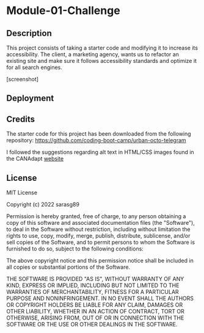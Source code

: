 # Module-01-Challenge

## Description

This project consists of taking a starter code and modifying it to increase its accessibility. The client, a marketing agency, wants us to refactor an existing site and make sure it follows accessibility standards and optimize it for all search engines. 

[screenshot]

## Deployment


## Credits

The starter code for this project has been downloaded from the following repository:
https://github.com/coding-boot-camp/urban-octo-telegram

I followed the suggestions regarding alt text in HTML/CSS images found in the CANAdapt [website](https://www.davidmacd.com/blog/alternate-text-for-css-background-images.html)

## License

MIT License

Copyright (c) 2022 sarasg89

Permission is hereby granted, free of charge, to any person obtaining a copy
of this software and associated documentation files (the "Software"), to deal
in the Software without restriction, including without limitation the rights
to use, copy, modify, merge, publish, distribute, sublicense, and/or sell
copies of the Software, and to permit persons to whom the Software is
furnished to do so, subject to the following conditions:

The above copyright notice and this permission notice shall be included in all
copies or substantial portions of the Software.

THE SOFTWARE IS PROVIDED "AS IS", WITHOUT WARRANTY OF ANY KIND, EXPRESS OR
IMPLIED, INCLUDING BUT NOT LIMITED TO THE WARRANTIES OF MERCHANTABILITY,
FITNESS FOR A PARTICULAR PURPOSE AND NONINFRINGEMENT. IN NO EVENT SHALL THE
AUTHORS OR COPYRIGHT HOLDERS BE LIABLE FOR ANY CLAIM, DAMAGES OR OTHER
LIABILITY, WHETHER IN AN ACTION OF CONTRACT, TORT OR OTHERWISE, ARISING FROM,
OUT OF OR IN CONNECTION WITH THE SOFTWARE OR THE USE OR OTHER DEALINGS IN THE
SOFTWARE.
